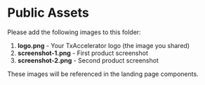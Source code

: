 # Public Assets

Please add the following images to this folder:

1. **logo.png** - Your TxAccelerator logo (the image you shared)
2. **screenshot-1.png** - First product screenshot
3. **screenshot-2.png** - Second product screenshot

These images will be referenced in the landing page components.
